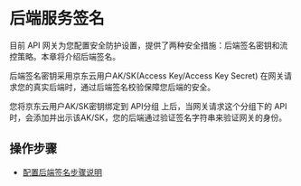 # 后端服务签名


目前 API 网关为您配置安全防护设置，提供了两种安全措施：后端签名密钥和流控策略。本章将介绍后端签名。

后端签名密钥采用京东云用户AK/SK(Access Key/Access Key Secret) 在网关请求您的真实后端时，通过后端签名校验保障您后端的安全。

您将京东云用户AK/SK密钥绑定到 API分组 上后，当网关请求这个分组下的 API 时，会添加并出示该AK/SK，您的后端通过验证签名字符串来验证网关的身份。


## 操作步骤

- [配置后端签名步骤说明](../Operation-Guide/Create-BackSign/Create-BackSign.md)

  
